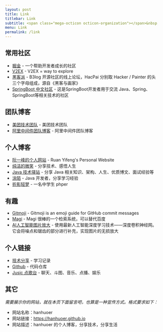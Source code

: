 ```yaml
---
layout: post
title: Link
titlebar: Link
subtitle: <span class="mega-octicon octicon-organization"></span>&nbsp;&nbsp; Resource link
menu: Link
permalink: /link
---
```


## 常用社区

- [掘金](https://juejin.im/) - 一个帮助开发者成长的社区
- [V2EX](https://v2ex.com/) - V2EX = way to explore
- [黑客派](https://hacpai.com/) - B3log 开源社区的线上论坛，HacPai 分别取 Hacker / Painter 的头三个字母组成，源自《黑客与画家》
- [SpringBoot 中文社区](https://springboot.io/) - 这是SpringBoot开发者用于交流 Java、Spring、SpringBoot等相关技术的社区

## 团队博客

- [美团技术团队](https://tech.meituan.com/) - 美团技术团队
- [阿里中间件团队博客](http://jm.taobao.org/) - 阿里中间件团队博客

## 个人博客

- [阮一峰的个人网站](http://www.ruanyifeng.com/) - Ruan Yifeng's Personal Website
- [纯洁的微笑](http://www.ityouknow.com/) - 分享技术、感悟人生
- [Java 技术驿站](http://cmsblogs.com/) - 分享 Java 相关知识、架构、人生、优质博文、面试经验等
- [涂陌](https://tycoding.cn/) - Java 开发者，分享学习经验
- [折影轻梦](https://nexmoe.com/) - 一名中学生 phper

## 有趣

- [Gitmoji](https://gitmoji.carloscuesta.me/) - Gitmoji is an emoji guide for GitHub commit messages
- [Magi](https://magi.com/) - Magi 很棒的一个检索系统，可以替代百度
- [AI人工智能图片放大](https://bigjpg.com/) - 使用最新人工智能深度学习技术——深度卷积神经网。它会将噪点和锯齿的部分进行补充，实现图片的无损放大

## 个人链接

- [技术分享](https://hanhuoer.github.io/) - 学习记录
- [Github](https://github.com/hanhuoer) - 代码仓库
- [Jusic 点歌台](https://music.scoder.club) - 聊天、斗图、音乐、点播、娱乐

## 其它  

*需要展示你的网站，就在本页下面留言吧，也算是一种宣传方式。格式要求如下：*

- 网站名称：hanhuoer
- 网站链接：https://hanhuoer.github.io
- 网站描述：hanhuoer 的个人博客，分享技术，分享生活
